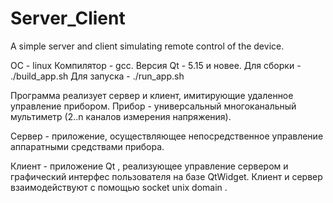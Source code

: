 # Server_Client
A simple server and client simulating remote control of the device.

ОС - linux
Компилятор - gcc. Версия Qt - 5.15 и новее.
Для сборки - ./build_app.sh
Для запуска - ./run_app.sh

Программа реализует сервер и клиент, имитирующие удаленное управление прибором.
Прибор - универсальный многоканальный мультиметр (2..n каналов измерения напряжения).

Сервер - приложение, осуществляющее непосредственное управление аппаратными
средствами прибора.

Клиент - приложение Qt , реализующее управление сервером и графический интерфес
пользователя на базе QtWidget. Клиент и сервер взаимодействуют с
помощью socket unix domain .